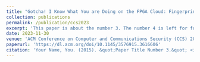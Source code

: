 ```yaml
---
title: "Gotcha! I Know What You are Doing on the FPGA Cloud: Fingerprinting Co-Located Cloud FPGA Accelerators via Measuring Communication Links"
collection: publications
permalink: /publication/ccs2023
excerpt: 'This paper is about the number 3. The number 4 is left for future work.'
date: 2023-11-30
venue: 'ACM Conference on Computer and Communications Security (CCS) 2023 (Acceptance rate: 19.0%)'
paperurl: 'https://dl.acm.org/doi/10.1145/3576915.3616606'
citation: 'Your Name, You. (2015). &quot;Paper Title Number 3.&quot; <i>Journal 1</i>. 1(3).'
---
```

